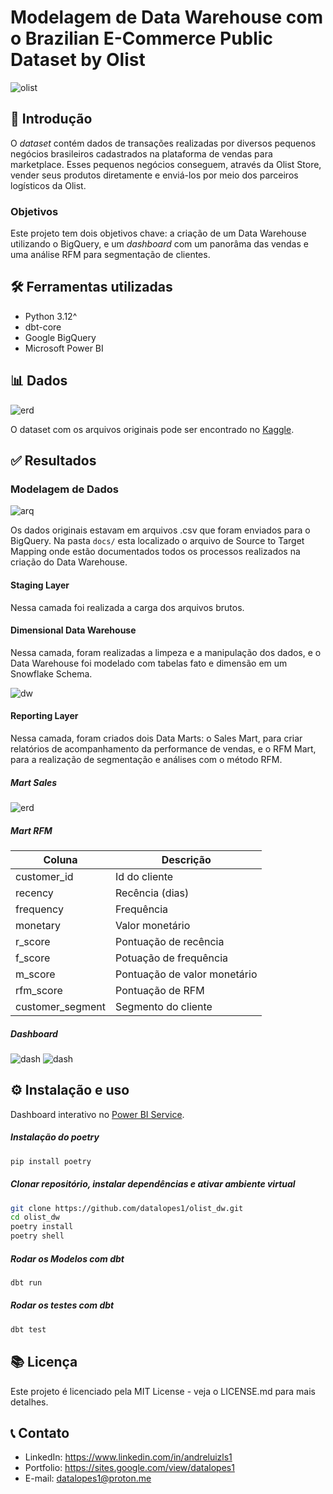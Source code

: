 # Modelagem de Data Warehouse com o Brazilian E-Commerce Public Dataset by Olist
![olist](https://i.imgur.com/EoWCjR8.jpeg)

## 📌 Introdução
O *dataset* contém dados de transações realizadas por diversos pequenos negócios brasileiros cadastrados na plataforma de vendas para marketplace. Esses pequenos negócios conseguem, através da Olist Store, vender seus produtos diretamente e enviá-los por meio dos parceiros logísticos da Olist.

### Objetivos
Este projeto tem dois objetivos chave: a criação de um Data Warehouse utilizando o BigQuery, e um *dashboard* com um panorâma das vendas e uma análise RFM para segmentação de clientes.


## 🛠️ Ferramentas utilizadas
- Python 3.12^
- dbt-core 
- Google BigQuery
- Microsoft Power BI

## 📊 Dados

![erd](docs/img/original_erd.png)

O dataset com os arquivos originais pode ser encontrado no [Kaggle](https://www.kaggle.com/datasets/olistbr/brazilian-ecommerce).

## ✅ Resultados
### Modelagem de Dados

![arq](docs/img/arqui.png)

Os dados originais estavam em arquivos .csv que foram enviados para o BigQuery. Na pasta `docs/` esta localizado o arquivo de Source to Target Mapping onde estão documentados todos os processos realizados na criação do Data Warehouse.

#### Staging Layer

Nessa camada foi realizada a carga dos arquivos brutos.

#### Dimensional Data Warehouse

Nessa camada, foram realizadas a limpeza e a manipulação dos dados, e o Data Warehouse foi modelado com tabelas fato e dimensão em um Snowflake Schema.

![dw](docs/img/dwerd.png)

#### Reporting Layer


Nessa camada, foram criados dois Data Marts: o Sales Mart, para criar relatórios de acompanhamento da performance de vendas, e o RFM Mart, para a realização de segmentação e análises com o método RFM.

##### Mart Sales
![erd](docs/img/marterd.png)

##### Mart RFM 

|Coluna|Descrição|
|---|---|
|customer_id|Id do cliente|
|recency|Recência (dias)|
|frequency|Frequência|
|monetary|Valor monetário|
|r_score|Pontuação de recência|
|f_score|Potuação de frequência|
|m_score|Pontuação de valor monetário|
|rfm_score|Pontuação de RFM|
|customer_segment|Segmento do cliente|

##### Dashboard 

![dash](docs/img/report_1.png)
![dash](docs/img/report_2.png)

## ⚙️ Instalação e uso

Dashboard interativo no [Power BI Service](https://app.powerbi.com/view?r=eyJrIjoiNjM4MzViNzQtYzcyMy00MzJmLTgwODctNzViZTAxNjU1OTY3IiwidCI6ImJmOWUzNDgwLTkyM2UtNDNmMS04OTE1LTlmMmY3YjY2NTc0MSJ9).

##### Instalação do poetry

```bash
pip install poetry
```

##### Clonar repositório, instalar dependências e ativar ambiente virtual

```bash
git clone https://github.com/datalopes1/olist_dw.git
cd olist_dw
poetry install
poetry shell
```

##### Rodar os Modelos com dbt

```bash
dbt run
```

##### Rodar os testes com dbt

```bash
dbt test
```
## 📚 Licença
Este projeto é licenciado pela MIT License - veja o LICENSE.md para mais detalhes.

## 📞 Contato
- LinkedIn: https://www.linkedin.com/in/andreluizls1
- Portfolio: https://sites.google.com/view/datalopes1
- E-mail: datalopes1@proton.me
